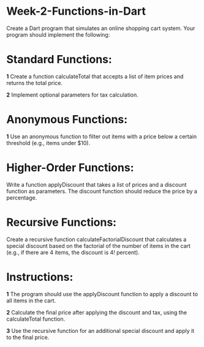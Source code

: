 # Week-2-Functions-in-Dart
Create a Dart program that simulates an online shopping cart system. Your program should implement the following:

# Standard Functions:

**1** Create a function calculateTotal that accepts a list of item prices and returns the total price.

**2** Implement optional parameters for tax calculation.

# Anonymous Functions:
**1** Use an anonymous function to filter out items with a price below a certain threshold (e.g., items under $10).

# Higher-Order Functions:
Write a function applyDiscount that takes a list of prices and a discount function as parameters. The discount function should reduce the price by a percentage.

# Recursive Functions:
Create a recursive function calculateFactorialDiscount that calculates a special discount based on the factorial of the number of items in the cart (e.g., if there are 4 items, the discount is 4! percent).

# Instructions:

**1** The program should use the applyDiscount function to apply a discount to all items in the cart.

**2** Calculate the final price after applying the discount and tax, using the calculateTotal function.

**3** Use the recursive function for an additional special discount and apply it to the final price.